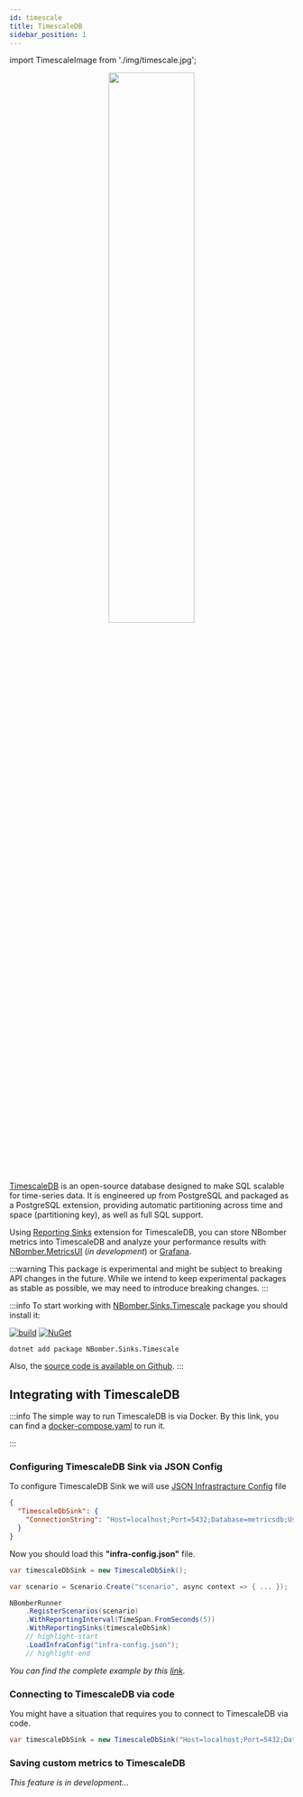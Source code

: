 ```yaml
---
id: timescale
title: TimescaleDB
sidebar_position: 1
---
```


import TimescaleImage from './img/timescale.jpg';

<center><img src={TimescaleImage} width="55%" height="50%" /></center>

[TimescaleDB](https://www.timescale.com/) is an open-source database designed to make SQL scalable for time-series data. It is engineered up from PostgreSQL and packaged as a PostgreSQL extension, providing automatic partitioning across time and space (partitioning key), as well as full SQL support.

Using [Reporting Sinks](/docs/nbomber/reporting-sinks.md) extension for TimescaleDB, you can store NBomber metrics into TimescaleDB and analyze your performance results with [NBomber.MetricsUI](https://github.com/PragmaticFlow/NBomber.MetricsUI) (*in development*) or [Grafana](https://grafana.com/).

:::warning
This package is experimental and might be subject to breaking API changes in the future. While we intend to keep experimental packages as stable as possible, we may need to introduce breaking changes.
:::

:::info
To start working with [NBomber.Sinks.Timescale](https://www.nuget.org/packages/NBomber.Sinks.Timescale) package you should install it:

[![build](https://github.com/PragmaticFlow/NBomber.Sinks.Timescale/actions/workflows/build.yml/badge.svg)](https://github.com/PragmaticFlow/NBomber.Sinks.Timescale)
[![NuGet](https://img.shields.io/nuget/v/NBomber.Sinks.Timescale.svg)](https://www.nuget.org/packages/NBomber.Sinks.Timescale/)

```code
dotnet add package NBomber.Sinks.Timescale
```

Also, the [source code is available on Github](https://github.com/PragmaticFlow/NBomber.Sinks.Timescale).
:::

## Integrating with TimescaleDB

:::info
The simple way to run TimescaleDB is via Docker. By this link, you can find a [docker-compose.yaml](https://github.com/PragmaticFlow/NBomber/blob/dev/examples/Demo/Features/RealtimeReporting/TimescaleDB/docker-compose.yml) to run it.

:::

### Configuring TimescaleDB Sink via JSON Config

To configure TimescaleDB Sink we will use [JSON Infrastracture Config](/docs/nbomber/json-config.md#json-infrastracture-config) file

```json title="infra-config.json"
{
  "TimescaleDbSink": {
    "ConnectionString": "Host=localhost;Port=5432;Database=metricsdb;Username=timescaledb;Password=timescaledb;Pooling=true;Maximum Pool Size=300;"
  }
}
```

Now you should load this **"infra-config.json"** file.

```csharp
var timescaleDbSink = new TimescaleDbSink();

var scenario = Scenario.Create("scenario", async context => { ... });

NBomberRunner
    .RegisterScenarios(scenario)    
    .WithReportingInterval(TimeSpan.FromSeconds(5))
    .WithReportingSinks(timescaleDbSink)
    // highlight-start
    .LoadInfraConfig("infra-config.json");
    // highlight-end
```

*You can find the complete example by this [link](https://github.com/PragmaticFlow/NBomber/tree/dev/examples/Demo/Features/RealtimeReporting/TimescaleDB).*

### Connecting to TimescaleDB via code

You might have a situation that requires you to connect to TimescaleDB via code.

```csharp
var timescaleDbSink = new TimescaleDbSink("Host=localhost;Port=5432;Database=metricsdb;Username=timescaledb;Password=timescaledb;Pooling=true;Maximum Pool Size=300;");
```

### Saving custom metrics to TimescaleDB

*This feature is in development...*